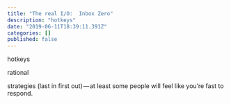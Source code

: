 ```yaml
---
title: "The real I/O:  Inbox Zero"
description: "hotkeys"
date: "2019-06-11T18:39:11.391Z"
categories: []
published: false
---
```


  

  

hotkeys

rational

strategies (last in first out) — at least some people will feel like you’re fast to respond.
